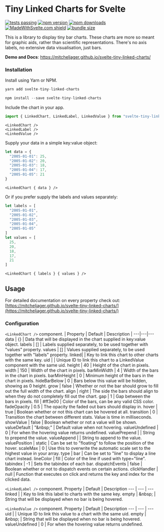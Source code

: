 # Tiny Linked Charts for Svelte

[![tests passing](https://github.com/MitchelJager/svelte-tiny-linked-charts/actions/workflows/node.js.yml/badge.svg)](https://github.com/Mitcheljager/svelte-tiny-linked-charts/actions/workflows/node.js.yml)
[![npm version](https://badgen.net/npm/v/svelte-tiny-linked-charts)](https://www.npmjs.com/package/svelte-tiny-linked-charts)
[![npm downloads](https://badgen.net/npm/dt/svelte-tiny-linked-charts)](https://www.npmjs.com/package/svelte-tiny-linked-charts)
[![MadeWithSvelte.com shield](https://madewithsvelte.com/storage/repo-shields/3278-shield.svg)](https://madewithsvelte.com/p/tiny-linked-charts/shield-link)
[![bundle size](https://badgen.net/bundlephobia/minzip/svelte-tiny-linked-charts)](https://bundlephobia.com/package/svelte-tiny-linked-charts)

This is a library to display tiny bar charts. These charts are more so meant for graphic aids, rather than scientific representations. There's no axis labels, no extensive data visualisation, just bars.

**Demo and Docs**: https://mitcheljager.github.io/svelte-tiny-linked-charts/

### Installation

Install using Yarn or NPM.
```js
yarn add svelte-tiny-linked-charts
```
```js
npm install --save svelte-tiny-linked-charts
```

Include the chart in your app.
```js
import { LinkedChart, LinkedLabel, LinkedValue } from "svelte-tiny-linked-charts"
```
```svelte
<LinkedChart />
<LinkedLabel />
<LinkedValue />
```

Supply your data in a simple key:value object:
```js
let data = {
  "2005-01-01": 25,
  "2005-01-02": 20,
  "2005-01-03": 18,
  "2005-01-04": 17,
  "2005-01-05": 21
}
```
```svelte
<LinkedChart { data } />
```

Or if you prefer supply the labels and values separately:
```js
let labels = [
  "2005-01-01",
  "2005-01-02",
  "2005-01-03",
  "2005-01-04",
  "2005-01-05"
]
let values = [
  25,
  20,
  18,
  17,
  21
]
```
```svelte
<LinkedChart { labels } { values } />
```

## Usage

For detailed documentation on every property check out: [https://mitcheljager.github.io/svelte-tiny-linked-charts/](https://mitcheljager.github.io/svelte-tiny-linked-charts/)

### Configuration

`<LinkedChart />` component.
| Property | Default | Description |
---|---|---
data | {} | Data that will be displayed in the chart supplied in key:value object.
labels | [] | Labels supplied separately, to be used together with "values" property.
values | [] | Values supplied separately, to be used together with "labels" property.
linked| | Key to link this chart to other charts with the same key.
uid | | Unique ID to link this chart to a LinkedValue component with the same uid.
height | 40 | Height of the chart in pixels.
width | 150 | Width of the chart in pixels.
barMinWidth | 4 | Width of the bars in the chart in pixels.
barMinHeight | 0 | Minimum height of the bars in the chart in pixels.
hideBarBelow | 0 | Bars below this value will be hidden, showing as 0 height.
grow | false | Whether or not the bar should grow to fill out the full width of the chart.
align | right | The side the bars should align to when they do not completely fill out the chart.
gap | 1 | Gap between the bars in pixels.
fill | #ff3e00 | Color of the bars, can be any valid CSS color.
fadeOpacity | 0.5 | The opacity the faded out bars should display in.
hover | true | Boolean whether or not this chart can be hovered at all.
transition | 0 | Transition the chart between different stats. Value is time in milliseconds.
showValue | false | Boolean whether or not a value will be shown.
valueDefault | "\&nbsp;" | Default value when not hovering.
valueUndefined | 0 | For when the hovering value returns undefined.
valuePrepend | | String to prepend the value.
valueAppend | | String to append to the value.
valuePosition | static | Can be set to "floating" to follow the position of the hover.
scaleMax | 0 | Use this to overwrite the automatic scale set to the highest value in your array.
type | bar | Can be set to "line" to display a line chart instead.
lineColor | fill | Color of the line if used with type="line".
tabindex | -1 | Sets the tabindex of each bar.
dispatchEvents | false | Boolean whether or not to dispatch events on certain actions.
clickHandler | null | Function that executes on click and returns the key and index for the clicked data.

`<LinkedLabel />` component.
Property | Default | Description
--- | --- | ---
linked | | Key to link this label to charts with the same key.
empty | \&nbsp; | String that will be displayed when no bar is being hovered.

`<LinkedValue />` component.
Property | Default | Description
--- | --- | ---
uid | | Unique ID to link this value to a chart with the same uid.
empty | \&nbsp; | String that will be displayed when no bar is being hovered.
valueUndefined | 0 | For when the hovering value returns undefined.
